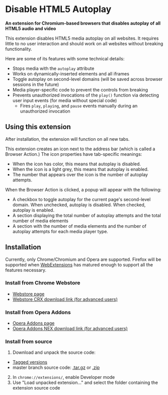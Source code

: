 # Disable HTML5 Autoplay
**An extension for Chromium-based browsers that disables autoplay of all HTML5 audio and video**

This extension disables HTML5 media autoplay on all websites. It requires little to no user interaction and should work on all websites without breaking functionality. 

Here are some of its features with some technical details:
* Stops media with the `autoplay` attribute
* Works on dynamically-inserted elements and all iframes
* Toggle autoplay on second-level domains (will be saved across browser sessions in the future)
* Media player-specific code to prevent the controls from breaking
* Prevents unauthorized invocations of the `play()` function via detecting user input events (for media without special code)
  * Fires `play`, `playing`, and `pause` events manually during an unauthorized invocation

## Using this extension

After installation, the extension will function on all new tabs.

This extension creates an icon next to the address bar (which is called a Browser Action.) The icon properties have tab-specific meanings:
* When the icon has color, this means that autoplay is disabled.
* When the icon is a light grey, this means that autoplay is enabled.
* The number that appears over the icon is the number of autoplay attempts.

When the Browser Action is clicked, a popup will appear with the following:
* A checkbox to toggle autoplay for the current page's second-level domain. When unchecked, autoplay is disabled. When checked, autoplay is enabled.
* A section displaying the total number of autoplay attempts and the total number of media elements
* A section with the number of media elements and the number of autoplay attempts for each media player type.

## Installation

Currently, only Chrome/Chromium and Opera are supported. Firefox will be supported when [WebExtensions](https://wiki.mozilla.org/WebExtensions) has matured enough to support all the features necessary.

### Install from Chrome Webstore

* [Webstore page](https://chrome.google.com/webstore/detail/disable-html5-autoplay/efdhoaajjjgckpbkoglidkeendpkolai)
* [Webstore CRX download link (for advanced users)](https://clients2.google.com/service/update2/crx?prodversion=44&response=redirect&x=id%3Defdhoaajjjgckpbkoglidkeendpkolai%26uc)

### Install from Opera Addons

* [Opera Addons page](https://addons.opera.com/en/extensions/details/disable-html5-autoplay/)
* [Opera Addons NEX download link (for advanced users)](https://addons.opera.com/extensions/download/disable-html5-autoplay/)

### Install from source

1. Download and unpack the source code:
  * [Tagged versions](https://github.com/Eloston/disable-html5-autoplay/releases)
  * master branch source code: [.tar.gz](https://github.com/Eloston/ungoogled-chromium/archive/master.tar.gz) or [.zip](https://github.com/Eloston/ungoogled-chromium/archive/master.zip)
2. In `chrome://extensions/`, enable Developer mode
3. Use "Load unpacked extension..." and select the folder containing the extension source code

